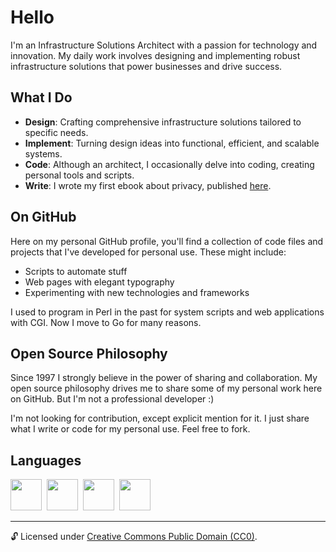 # Hello

I'm an Infrastructure Solutions Architect with a passion for technology and innovation. My daily work involves designing and implementing robust infrastructure solutions that power businesses and drive success.

## What I Do

- **Design**: Crafting comprehensive infrastructure solutions tailored to specific needs.
- **Implement**: Turning design ideas into functional, efficient, and scalable systems.
- **Code**: Although an architect, I occasionally delve into coding, creating personal tools and scripts.
- **Write**: I wrote my first ebook about privacy, published [here](https://www.zelib.org).

## On GitHub

Here on my personal GitHub profile, you'll find a collection of code files and projects that I've developed for personal use. These might include:

- Scripts to automate stuff
- Web pages with elegant typography
- Experimenting with new technologies and frameworks

I used to program in Perl in the past for system scripts and web applications with CGI. Now I move to Go for many reasons.

## Open Source Philosophy

Since 1997 I strongly believe in the power of sharing and collaboration. My open source philosophy drives me to share some of my personal work here on GitHub. But I'm not a professional developer :)

I'm not looking for contribution, except explicit mention for it. I just share what I write or code for my personal use. Feel free to fork.

## Languages

<div>
  <img width=50px src="https://assets-eu-01.kc-usercontent.com/b41f2e46-b5e6-01a3-0879-16969c63381e/d14b9255-0256-4d69-a4c2-204a91f86c29/go-color-padding.svg">&nbsp;
  <img width=50px src="https://assets-eu-01.kc-usercontent.com/b41f2e46-b5e6-01a3-0879-16969c63381e/31033a96-f5bb-436e-958c-39d84615350e/html-color-padding.svg">&nbsp;
  <img width=50px src="https://assets-eu-01.kc-usercontent.com/b41f2e46-b5e6-01a3-0879-16969c63381e/c5cc9f5d-1b50-42ea-aacd-1eb027f7903f/css-color-padding.svg">&nbsp;
  <img width=50px src="https://upload.wikimedia.org/wikipedia/commons/9/96/Sass_Logo_Color.svg">&nbsp;
</div>

---

🔓 Licensed under [Creative Commons Public Domain (CC0)](LICENSE.md).
